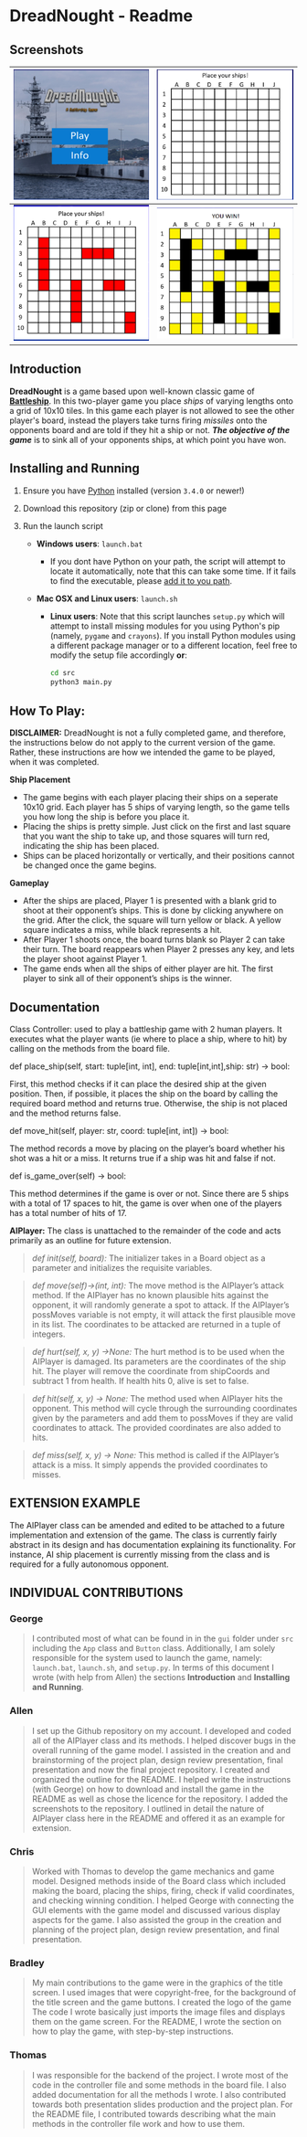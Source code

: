 # DreadNought - Readme

## Screenshots

| ![](dread7.jpg) | ![](dread2.png) |
| --------------- | --------------- |
| ![](dread3.png) | ![](dread6.png) |

## Introduction

**DreadNought** is a game based upon well-known classic game of **[Battleship](https://en.wikipedia.org/wiki/Battleship)**. In this two-player game you place *ships* of varying lengths onto a grid of 10x10 tiles. In this game each player is not allowed to see the other player's board, instead the players take turns firing *missiles* onto the opponents board and are told if they hit a ship or not. ***The objective of the game*** is to sink all of your opponents ships, at which point you have won. 

## Installing and Running

1. Ensure you have [Python](https://www.python.org/) installed (version `3.4.0` or newer!)

2. Download this repository (zip or clone) from this page

3. Run the launch script

   - **Windows users**: `launch.bat`

      - If you dont have Python on your path, the script will attempt to locate it automatically, note that this can take some time. If it fails to find the executable, please [add it to you path](https://superuser.com/questions/143119/how-do-i-add-python-to-the-windows-path).

   - **Mac OSX and Linux users**: `launch.sh`

      - **Linux users**: Note that this script launches `setup.py` which will attempt to install missing modules for you using Python's pip (namely, `pygame` and `crayons`). If you install Python modules using a different package manager or to a different location, feel free to modify the setup file accordingly **or**:

         ```bash
         cd src
         python3 main.py
         ```
## How To Play:

**DISCLAIMER:** DreadNought is not a fully completed game, and therefore, the instructions below do not apply to the current version of the game. Rather, these instructions are how we intended the game to be played, when it was completed.

**Ship Placement**
- The game begins with each player placing their ships on a seperate 10x10 grid. Each player has 5 ships of varying length, so the game tells you how long the ship is before you place it.
- Placing the ships is pretty simple. Just click on the first and last square that you want the ship to take up, and those squares will turn red, indicating the ship has been placed.
- Ships can be placed horizontally or vertically, and their positions cannot be changed once the game begins.

**Gameplay**
- After the ships are placed, Player 1 is presented with a blank grid to shoot at their opponent’s ships. This is done by clicking anywhere on the grid. After the click, the square will turn yellow or black. A yellow square indicates a miss, while black represents a hit. 
- After Player 1 shoots once, the board turns blank so Player 2 can take their turn. The board reappears when Player 2 presses any key, and lets the player shoot against Player 1.
- The game ends when all the ships of either player are hit. The first player to sink all of their opponent’s ships is the winner.

## Documentation
Class Controller: used to play a battleship game with 2 human players. It executes what the player wants (ie where to place a ship, where to hit) by calling on the methods from the board file.

def place_ship(self, start: tuple[int, int], end: tuple[int,int],ship: str) -> bool:

First, this method checks if it can place the desired ship at the given position. Then, if possible, it places the ship on the board by calling the required board method and returns true. Otherwise, the ship is not placed and the method returns false.

def move_hit(self, player: str, coord: tuple[int, int]) -> bool:

The method records a move by placing on the player’s board whether his shot was a hit or a miss. It returns true if a ship was hit and false if not.

def is_game_over(self) -> bool:

This method determines if the game is over or not. Since there are 5 ships with a total of 17 spaces to hit, the game is over when one of the players has a total number of hits of 17.

**AIPlayer:** The class is unattached to the remainder of the code and acts primarily as an outline for future extension.

>*def init(self, board):* The initializer takes in a Board object as a parameter and initializes the requisite variables. 

>*def move(self)->(int, int):* The move method is the AIPlayer’s attack method. If the AIPlayer has no known plausible hits against the opponent, it will randomly generate a spot to attack. If the AIPlayer’s possMoves variable is not empty, it will attack the first plausible move in its list. The coordinates to be attacked are returned in a tuple of integers. 

>*def hurt(self, x, y) ->None:* The hurt method is to be used when the AIPlayer is damaged. Its parameters are the coordinates of the ship hit. The player will remove the coordinate from shipCoords and subtract 1 from health. If health hits 0, alive is set to false. 

>*def hit(self, x, y) -> None:* The method used when AIPlayer hits the opponent. This method will cycle through the surrounding coordinates given by the parameters and add them to possMoves if they are valid coordinates to attack. The provided coordinates are also added to hits.

>*def miss(self, x, y) -> None:* This method is called if the AIPlayer’s attack is a miss. It simply appends the provided coordinates to misses. 




## EXTENSION EXAMPLE
The AIPlayer class can be amended and edited to be attached to a future implementation and extension of the game. The class is currently fairly abstract in its design and has documentation explaining its functionality. For instance, AI ship placement is currently missing from the class and is required for a fully autonomous opponent.

## INDIVIDUAL CONTRIBUTIONS

### George
> I contributed most of what can be found in in the `gui` folder under `src` including the `App` class and `Button` class. Additionally, I am solely responsible for the system used to launch the game, namely: `launch.bat`, `launch.sh`, and `setup.py`. In terms of this document I wrote (with help from Allen) the sections **Introduction** and **Installing and Running**.

### Allen
> I set up the Github repository on my account. I developed and coded all of the AIPlayer class and its methods. I helped discover bugs in the overall running of the game model. I assisted in the creation and and brainstorming of the project plan, design review presentation, final presentation and now the final project repository. I created and organized the outline for the README. I helped write the instructions (with George) on how to download and install the game in the README as well as chose the licence for the repository. I added the screenshots to the repository. I outlined in detail the nature of AIPlayer class here in the README and offered it as an example for extension.

### Chris
> Worked with Thomas to develop the game mechanics and game model. Designed methods inside of the Board class which included making the board, placing the ships, firing, check if valid coordinates, and checking winning condition. I helped George with connecting the GUI elements with the game model and discussed various display aspects for the game. I also assisted the group in the creation and planning of the project plan, design review presentation, and final presentation. 

### Bradley
> My main contributions to the game were in the graphics of the title screen. I used images that were copyright-free, for the background of the title screen and the game buttons. I created the logo of the game The code I wrote basically just imports the image files and displays them on the game screen. For the README, I wrote the section on how to play the game, with step-by-step instructions.

### Thomas
> I was responsible for the backend of the project. I wrote most of the code in the controller file and some methods in the board file. I also added documentation for all the methods I wrote. I also contributed towards both presentation slides production and the project plan. 
For the README file, I contributed towards describing what the main methods in the controller file work and how to use them.

